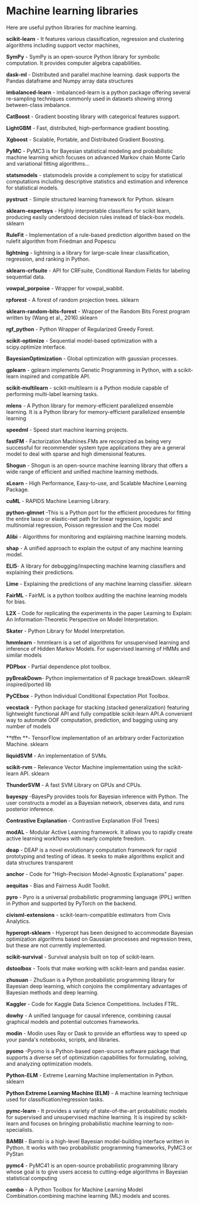 
# **Machine learning libraries**

Here are useful python libraries for machine learning. 

**scikit-learn** - It features various classification, regression and clustering algorithms including support vector machines,

**SymPy** - SymPy is an open-source Python library for symbolic computation. It provides computer algebra capabilities.

**dask-ml** - Distributed and parallel machine learning. dask supports the Pandas dataframe and Numpy array data structures 

**imbalanced-learn** - imbalanced-learn is a python package offering several re-sampling techniques commonly used in datasets showing strong between-class imbalance.

**CatBoost** - Gradient boosting library with categorical features support.

**LightGBM** - Fast, distributed, high-performance gradient boosting.

**Xgboost** - Scalable, Portable, and Distributed Gradient Boosting.

**PyMC** - PyMC3 is for Bayesian statistical modeling and probabilistic machine learning which focuses on advanced Markov chain Monte Carlo and variational fitting algorithms...

**statsmodels** - statsmodels provide a complement to scipy for statistical computations including descriptive statistics and estimation and inference for statistical models.

**pystruct** - Simple structured learning framework for Python. sklearn

**sklearn-expertsys** - Highly interpretable classifiers for scikit learn, producing easily understood decision rules instead of black-box models. sklearn

**RuleFit** - Implementation of a rule-based prediction algorithm based on the rulefit algorithm from Friedman and Popescu

**lightning** - lightning is a library for large-scale linear classification, regression, and ranking in Python.

**sklearn-crfsuite** - API for CRFsuite, Conditional Random Fields for labeling sequential data.

**vowpal_porpoise** - Wrapper for vowpal_wabbit.

**rpforest** - A forest of random projection trees. sklearn

**sklearn-random-bits-forest** - Wrapper of the Random Bits Forest program written by (Wang et al., 2016).sklearn

**rgf_python** - Python Wrapper of Regularized Greedy Forest. 

**scikit-optimize** - Sequential model-based optimization with a scipy.optimize interface.

**BayesianOptimization** - Global optimization with gaussian processes.

**gplearn** - gplearn implements Genetic Programming in Python, with a scikit-learn inspired and compatible API.

**scikit-multilearn** - scikit-multilearn is a Python module capable of performing multi-label learning tasks.

**mlens** - A Python library for memory-efficient parallelized ensemble learning. It is a Python library for memory-efficient parallelized ensemble learning

**speedml** - Speed start machine learning projects.

**fastFM** - Factorization Machines.FMs are recognized as being very successful for recommender system type applications they are a general model to deal with sparse and high dimensional features.
 
**Shogun** - Shogun is an open-source machine learning library that offers a wide range of efficient and unified machine learning methods.

**xLearn** - High Performance, Easy-to-use, and Scalable Machine Learning Package.

**cuML** - RAPIDS Machine Learning Library.

**python-glmnet** -This is a Python port for the efficient procedures for fitting the entire lasso or elastic-net path for linear regression, logistic and multinomial regression, Poisson regression and the Cox model

**Alibi** - Algorithms for monitoring and explaining machine learning models.

**shap** - A unified approach to explain the output of any machine learning model.

**ELI5**- A library for debugging/inspecting machine learning classifiers and explaining their predictions.

**Lime** - Explaining the predictions of any machine learning classifier. sklearn

**FairML** - FairML is a python toolbox auditing the machine learning models for bias.

**L2X** - Code for replicating the experiments in the paper Learning to Explain: An Information-Theoretic Perspective on Model Interpretation.

**Skater** - Python Library for Model Interpretation.

**hmmlearn** - hmmlearn is a set of algorithms for unsupervised learning and inference of Hidden Markov Models. For supervised learning of HMMs and similar models

**PDPbox** - Partial dependence plot toolbox.

**pyBreakDown**- Python implementation of R package breakDown. sklearnR inspired/ported lib

**PyCEbox** - Python Individual Conditional Expectation Plot Toolbox.

**vecstack** - Python package for stacking (stacked generalization) featuring lightweight functional API and fully compatible scikit-learn API.A convenient way to automate OOF computation, prediction, and bagging using any number of models

**tffm **- TensorFlow implementation of an arbitrary order Factorization Machine. sklearn

**liquidSVM** - An implementation of SVMs.

**scikit-rvm** - Relevance Vector Machine implementation using the scikit-learn API. sklearn

**ThunderSVM** - A fast SVM Library on GPUs and CPUs.

**bayespy** -BayesPy provides tools for Bayesian inference with Python. The user constructs a model as a Bayesian network, observes data, and runs posterior inference.

**Contrastive Explanation** - Contrastive Explanation (Foil Trees)

**modAL** - Modular Active Learning framework. It allows you to rapidly create active learning workflows with nearly complete freedom.

**deap** - DEAP is a novel evolutionary computation framework for rapid prototyping and testing of ideas. It seeks to make algorithms explicit and data structures transparent

**anchor** - Code for "High-Precision Model-Agnostic Explanations" paper.

**aequitas** - Bias and Fairness Audit Toolkit.

**pyro** - Pyro is a universal probabilistic programming language (PPL) written in Python and supported by PyTorch on the backend.

**civisml-extensions** - scikit-learn-compatible estimators from Civis Analytics.

**hyperopt-sklearn** - Hyperopt has been designed to accommodate Bayesian optimization algorithms based on Gaussian processes and regression trees, but these are not currently implemented.

**scikit-survival** - Survival analysis built on top of scikit-learn.

**dstoolbox** - Tools that make working with scikit-learn and pandas easier.

**zhusuan** - ZhuSuan is a Python probabilistic programming library for Bayesian deep learning, which conjoins the complimentary advantages of Bayesian methods and deep learning.

**Kaggler** - Code for Kaggle Data Science Competitions. Includes FTRL.

**dowhy** - A unified language for causal inference, combining causal graphical models and potential outcomes frameworks.

**modin** - Modin uses Ray or Dask to provide an effortless way to speed up your panda's notebooks, scripts, and libraries.

**pyomo** -Pyomo is a Python-based open-source software package that supports a diverse set of optimization capabilities for formulating, solving, and analyzing optimization models.

**Python-ELM** - Extreme Learning Machine implementation in Python. sklearn

**Python Extreme Learning Machine (ELM)** - A machine learning technique used for classification/regression tasks.

**pymc-learn** - It provides a variety of state-of-the-art probabilistic models for supervised and unsupervised machine learning. It is inspired by scikit-learn and focuses on bringing probabilistic machine learning to non-specialists. 

**BAMBI** - Bambi is a high-level Bayesian model-building interface written in Python. It works with two probabilistic programming frameworks, PyMC3 or PyStan

**pymc4** - PyMC41 is an open-source probabilistic programming library whose goal is to give users access to cutting-edge algorithms in Bayesian statistical computing

**combo** - A Python Toolbox for Machine Learning Model Combination.combining machine learning (ML) models and scores. 
